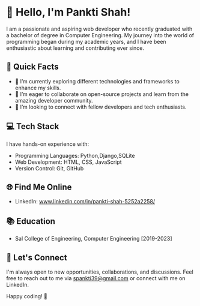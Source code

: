 # 👋 Hello, I'm Pankti Shah!

I am a passionate and aspiring web developer who recently graduated with a bachelor of degree in Computer Engineering. My journey into the world of programming began during my academic years, and I have been enthusiastic about learning and contributing ever since.

## 🚀 Quick Facts

* 🔭 I’m currently exploring different technologies and frameworks to enhance my skills.
* 🌱 I’m eager to collaborate on open-source projects and learn from the amazing developer community.
* 👯 I’m looking to connect with fellow developers and tech enthusiasts.

## 💻 Tech Stack

I have hands-on experience with:

* Programming Languages: Python,Django,SQLite
* Web Development: HTML, CSS, JavaScript
* Version Control: Git, GitHub

## 🌐 Find Me Online

* LinkedIn: www.linkedin.com/in/pankti-shah-5252a2258/


## 📚 Education

* Sal College of Engineering, Computer Engineering [2019-2023]

## 🤝 Let's Connect

I'm always open to new opportunities, collaborations, and discussions. Feel free to reach out to me via spankti39@gmail.com or connect with me on LinkedIn.

Happy coding! 🚀
